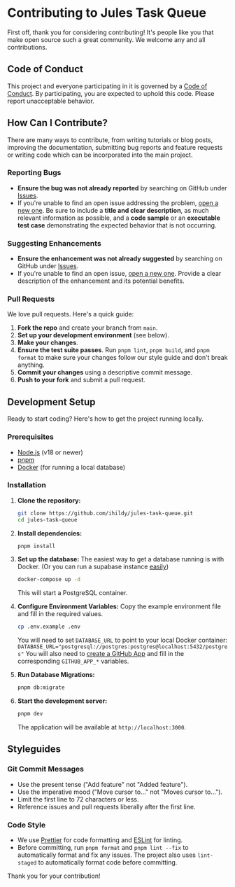 # Contributing to Jules Task Queue

First off, thank you for considering contributing! It's people like you that make open source such a great community. We welcome any and all contributions.

## Code of Conduct

This project and everyone participating in it is governed by a [Code of Conduct](https://www.contributor-covenant.org/version/2/1/code_of_conduct/code_of_conduct.md). By participating, you are expected to uphold this code. Please report unacceptable behavior.

## How Can I Contribute?

There are many ways to contribute, from writing tutorials or blog posts, improving the documentation, submitting bug reports and feature requests or writing code which can be incorporated into the main project.

### Reporting Bugs

- **Ensure the bug was not already reported** by searching on GitHub under [Issues](https://github.com/ihildy/jules-task-queue/issues).
- If you're unable to find an open issue addressing the problem, [open a new one](https://github.com/ihildy/jules-task-queue/issues/new?assignees=&labels=bug&template=bug_report.md&title=). Be sure to include a **title and clear description**, as much relevant information as possible, and a **code sample** or an **executable test case** demonstrating the expected behavior that is not occurring.

### Suggesting Enhancements

- **Ensure the enhancement was not already suggested** by searching on GitHub under [Issues](https://github.com/ihildy/jules-task-queue/issues).
- If you're unable to find an open issue, [open a new one](https://github.com/ihildy/jules-task-queue/issues/new?assignees=&labels=enhancement&template=feature_request.md&title=). Provide a clear description of the enhancement and its potential benefits.

### Pull Requests

We love pull requests. Here's a quick guide:

1.  **Fork the repo** and create your branch from `main`.
2.  **Set up your development environment** (see below).
3.  **Make your changes**.
4.  **Ensure the test suite passes**. Run `pnpm lint`, `pnpm build`, and `pnpm format` to make sure your changes follow our style guide and don't break anything.
5.  **Commit your changes** using a descriptive commit message.
6.  **Push to your fork** and submit a pull request.

## Development Setup

Ready to start coding? Here's how to get the project running locally.

### Prerequisites

- [Node.js](https://nodejs.org/) (v18 or newer)
- [pnpm](https://pnpm.io/installation)
- [Docker](https://www.docker.com/get-started/) (for running a local database)

### Installation

1.  **Clone the repository:**

    ```bash
    git clone https://github.com/ihildy/jules-task-queue.git
    cd jules-task-queue
    ```

2.  **Install dependencies:**

    ```bash
    pnpm install
    ```

3.  **Set up the database:**
    The easiest way to get a database running is with Docker. (Or you can run a supabase instance [easily](https://supabase.com/docs/guides/local-development/cli/getting-started?queryGroups=platform&platform=linux))

    ```bash
    docker-compose up -d
    ```

    This will start a PostgreSQL container.

4.  **Configure Environment Variables:**
    Copy the example environment file and fill in the required values.

    ```bash
    cp .env.example .env
    ```

    You will need to set `DATABASE_URL` to point to your local Docker container:
    `DATABASE_URL="postgresql://postgres:postgres@localhost:5432/postgres"`
    You will also need to [create a GitHub App](https://github.com/ihildy/jules-task-queue/blob/main/GITHUB_APP_SETUP.md) and fill in the corresponding `GITHUB_APP_*` variables.

5.  **Run Database Migrations:**

    ```bash
    pnpm db:migrate
    ```

6.  **Start the development server:**
    ```bash
    pnpm dev
    ```
    The application will be available at `http://localhost:3000`.

## Styleguides

### Git Commit Messages

- Use the present tense ("Add feature" not "Added feature").
- Use the imperative mood ("Move cursor to..." not "Moves cursor to...").
- Limit the first line to 72 characters or less.
- Reference issues and pull requests liberally after the first line.

### Code Style

- We use [Prettier](https://prettier.io/) for code formatting and [ESLint](https://eslint.org/) for linting.
- Before committing, run `pnpm format` and `pnpm lint --fix` to automatically format and fix any issues. The project also uses `lint-staged` to automatically format code before committing.

Thank you for your contribution!
